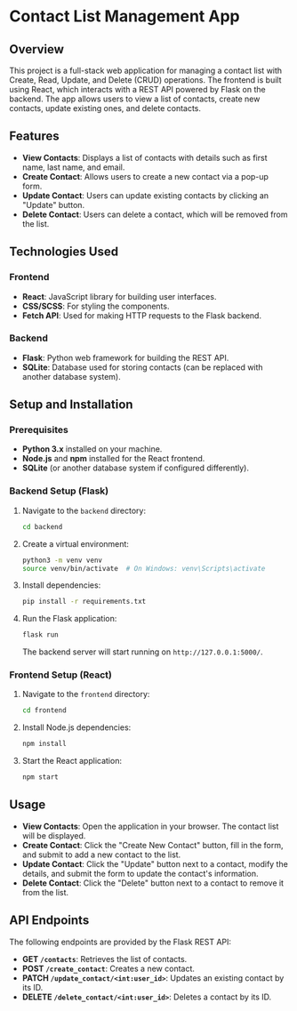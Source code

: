 # Contact List Management App

## Overview

This project is a full-stack web application for managing a contact list with Create, Read, Update, and Delete (CRUD) operations. The frontend is built using React, which interacts with a REST API powered by Flask on the backend. The app allows users to view a list of contacts, create new contacts, update existing ones, and delete contacts.

## Features

- **View Contacts**: Displays a list of contacts with details such as first name, last name, and email.
- **Create Contact**: Allows users to create a new contact via a pop-up form.
- **Update Contact**: Users can update existing contacts by clicking an "Update" button.
- **Delete Contact**: Users can delete a contact, which will be removed from the list.

## Technologies Used

### Frontend

- **React**: JavaScript library for building user interfaces.
- **CSS/SCSS**: For styling the components.
- **Fetch API**: Used for making HTTP requests to the Flask backend.

### Backend

- **Flask**: Python web framework for building the REST API.
- **SQLite**: Database used for storing contacts (can be replaced with another database system).

## Setup and Installation

### Prerequisites

- **Python 3.x** installed on your machine.
- **Node.js** and **npm** installed for the React frontend.
- **SQLite** (or another database system if configured differently).

### Backend Setup (Flask)

1. Navigate to the `backend` directory:

   ```bash
   cd backend
   ```

2. Create a virtual environment:

   ```bash
   python3 -m venv venv
   source venv/bin/activate  # On Windows: venv\Scripts\activate
   ```

3. Install dependencies:

   ```bash
   pip install -r requirements.txt
   ```

4. Run the Flask application:
   ```bash
   flask run
   ```
   The backend server will start running on `http://127.0.0.1:5000/`.

### Frontend Setup (React)

1. Navigate to the `frontend` directory:

   ```bash
   cd frontend
   ```

2. Install Node.js dependencies:

   ```bash
   npm install
   ```

3. Start the React application:
   ```bash
   npm start
   ```

## Usage

- **View Contacts**: Open the application in your browser. The contact list will be displayed.
- **Create Contact**: Click the "Create New Contact" button, fill in the form, and submit to add a new contact to the list.
- **Update Contact**: Click the "Update" button next to a contact, modify the details, and submit the form to update the contact's information.
- **Delete Contact**: Click the "Delete" button next to a contact to remove it from the list.

## API Endpoints

The following endpoints are provided by the Flask REST API:

- **GET `/contacts`**: Retrieves the list of contacts.
- **POST `/create_contact`**: Creates a new contact.
- **PATCH `/update_contact/<int:user_id>`**: Updates an existing contact by its ID.
- **DELETE `/delete_contact/<int:user_id>`**: Deletes a contact by its ID.
